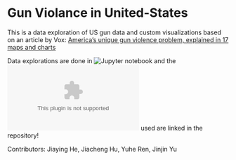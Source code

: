 # Gun Violance in United-States

This is a data exploration of US gun data and custom visualizations based on an article by Vox: [America’s unique gun violence problem, explained in 17 maps and charts](https://www.vox.com/policy-and-politics/2017/10/2/16399418/us-gun-violence-statistics-maps-charts)

Data explorations are done in ![Jupyter notebook](https://github.com/jymhe120/Gun-Violance-in-United-States/blob/master/Team-Project-1st-Version.ipynb) and the ![datasets](https://github.com/jymhe120/Gun-Violance-in-United-States/blob/master/full_dataset.csv) used are linked in the repository!


Contributors: Jiaying He, Jiacheng Hu, Yuhe Ren, Jinjin Yu

